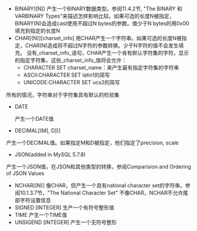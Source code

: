 
* BINARY([N]) 
产生一个BINARY数据类型。参阅11.4.2节, "The BINARY 和 VARBINARY Types"来描述怎样影响比较。如果可选的长度N被指定，BINARY(N)会造成cast使用不超过N bytes的参数。值少于N bytes的用0x00填充到指定的长度N
* CHAR[(N)]\[charset_info\]
用CHAR产生一个字符串。如果可选的长度N被指定，CHAR(N)造成将不超过N字符的参数转换。少于N字符的值不会发生填充。
没有_charset\_info_语句，CHAR产生一个肯有默认字符集的字符。显示的指定字符集，这些_charset\_info_值将会允许：
    * CHARACTER SET charset\_name：来产生最有指定字符集的字符串
    * ASCII:CHARACTER SET latin1的简写
    * UNICODE:CHARACTER SET ucs2的简写
    
 所有的情况，字符串对于字符集具有默认的检验集
* DATE
 
  产生一个DATE值
* DECIMAL[(M[, D])] 

 产生一个DECIMAL值。如果指定M和D被指定，他们指定了precision, scale
* JSON(added in MySQL 5.7.8)

 产生一个JSON值，在JSON和其他类型的转换，参阅Comparision and Ordering of JSON Values
* NCHAR[(N)]
 像CHAR，但产生一个具有national character set的字符串。参阅10.1.3.7节，"The National Character Set"
 不像CHAR，NCHAR不允许尾部字符设置信息
* SIGNED [INTEGER]    生产一个有符号整形值
* TIME    产生一个TIME值
* UNSIGEND [INTEGER]    产生一个无符号整形